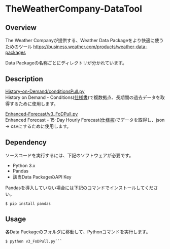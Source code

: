 # TheWeatherCompany-DataTool


## Overview
The Weather Companyが提供する、Weather Data Packageをより快適に使うためのツール
https://business.weather.com/products/weather-data-packages

Data Packageの名称ごとにディレクトリが分かれています。

## Description
[History-on-Demand/conditionsPull.py](https://github.com/thayate/TheWeatherCompany-DataTool/blob/master/History-on-Demand/conditionsPull.py)  
History on Demand - Conditions([仕様書](https://ibm.co/v3rHoDc))で複数拠点、長期間の過去データを取得するために使用します。

[Enhanced-Forecast/v3_FoDPull.py](https://github.com/thayate/TheWeatherCompany-DataTool/blob/master/Enhanced-Forecast/v3_FoDPull.py)  
Enhanced Forecast - 15-Day Hourly Forecast([仕様書](https://ibm.co/v3HFap))でデータを取得し、json -> csvにするために使用します。

## Dependency
ソースコードを実行するには、下記のソフトウェアが必要です。

- Python 3.x
- Pandas
- 該当Data PackageのAPI Key

Pandasを導入していない場合には下記のコマンドでインストールしてください。

`$ pip install pandas`

## Usage
各Data Packageのフォルダに移動して、Pythonコマンドを実行します。  
```$ cd Enhanced-Forecast  
$ python v3_FoDPull.py```
